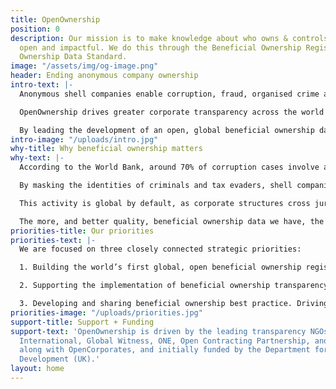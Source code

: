 ```yaml
---
title: OpenOwnership
position: 0
description: Our mission is to make knowledge about who owns & controls companies
  open and impactful. We do this through the Beneficial Ownership Register and Beneficial
  Ownership Data Standard.
image: "/assets/img/og-image.png"
header: Ending anonymous company ownership
intro-text: |-
  Anonymous shell companies enable corruption, fraud, organised crime and tax evasion. The wider the access to high quality data on who owns what, the harder it will be for corrupt individuals to hide.

  OpenOwnership drives greater corporate transparency across the world by making it easy to publish and access high-quality, linked data about who owns companies.

  By leading the development of an open, global beneficial ownership data and policy ecosystem, we aim to create a new set of norms and end anonymous company ownership.
intro-image: "/uploads/intro.jpg"
why-title: Why beneficial ownership matters
why-text: |-
  According to the World Bank, around 70% of corruption cases involve anonymous companies. They are also used to move illicit funds - from laundering money for human trafficking and the drug trade to funding terror groups and criminal gangs.

  By masking the identities of criminals and tax evaders, shell companies inhibit the ability of law enforcement agencies, journalists and other civil society actors to investigate, expose and punish illegal activity.

  This activity is global by default, as corporate structures cross jurisdictions in a deliberate effort to make discovering the true owners impossible. Individual countries holding and maintaining siloed registers of beneficial owners is not enough - this information has to be interlinked so that ownership relationships and financial flows can be tracked across different jurisdictions.

  The more, and better quality, beneficial ownership data we have, the more expensive and difficult it will be for corrupt individuals to hide. This is good for governments, businesses, and wider society.
priorities-title: Our priorities
priorities-text: |-
  We are focused on three closely connected strategic priorities:

  1. Building the world’s first global, open beneficial ownership register and data standard. The OpenOwnership Register is an easy-to-use, cloud-based, platform that aggregates beneficial ownership information from multiple sources and makes it available for free to all, allowing for powerful global searches with just a couple of clicks. Information from more than 4.5 million companies is already available through the online portal. The Beneficial Ownership Data Standard is a conceptual and practical framework for collecting and publishing beneficial ownership data, making it a powerful cost-saving tool for implementers of beneficial ownership transparency.

  2. Supporting the implementation of beneficial ownership transparency. We are helping governments to implement beneficial ownership regimes, working across the spectrum of technical, administrative, and policy/regulatory issues that affect the ultimate usability of published data.

  3. Developing and sharing beneficial ownership best practice. Driving awareness of the benefits of high-quality beneficial ownership data, and growing demand for it, are vital to our mission. This means sharing research, case studies and best practice through our networks, at events and conferences, and with influencers in the public and private sectors.
priorities-image: "/uploads/priorities.jpg"
support-title: Support + Funding
support-text: 'OpenOwnership is driven by the leading transparency NGOs: Transparency
  International, Global Witness, ONE, Open Contracting Partnership, and the B Team,
  along with OpenCorporates, and initially funded by the Department for International
  Development (UK).'
layout: home
---
```


